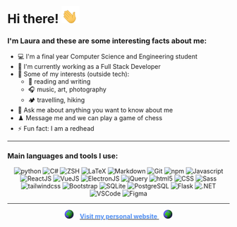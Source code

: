 # Hi there! <img src="./images/hi.gif" width="40"/>

### I'm Laura and these are some interesting facts about me:

- 💻 I'm a final year Computer Science and Engineering student
- 💼 I'm currently working as a Full Stack Developer
- 🌱 Some of my interests (outside tech):
  - 📖 reading and writing
  - 🎧 music, art, photography
  - 🏕️ travelling, hiking
- 💬 Ask me about anything you want to know about me
- ♟️ Message me and we can play a game of chess
- ⚡ Fun fact: I am a redhead

---

### Main languages and tools I use:

<p align="center">
<img alt="python" src="https://img.shields.io/badge/-Python-3776AB?style=flat-square&logo=Python&logoColor=white"></a>
<img alt="C#" src="https://img.shields.io/badge/-Csharp-512BD4?style=flat-square&logo=csharp&logoColor=white"></a>
<img alt="ZSH" src="https://img.shields.io/badge/-OhMyZSH-black?style=flat-square&logo=zsh&logoColor=white"></a>
<img alt="LaTeX" src="https://img.shields.io/badge/-LaTeX-008080?style=flat-square&logo=LaTeX&logoColor=white"></a>
<img alt="Markdown" src="https://img.shields.io/badge/-Markdown-black?style=flat-square&logo=markdown&logoColor=white"></a>
<img alt="Git" src="https://img.shields.io/badge/-Git-F05032?style=flat-square&logo=Git&logoColor=white"></a>
<img alt="npm" src="https://img.shields.io/badge/-npm-CB3837?style=flat-square&logo=npm&logoColor=white"></a>
<img alt="Javascript" src="https://img.shields.io/badge/-Javascript-yellow?style=flat-square&logo=Javascript&logoColor=white"></a>
<img alt="ReactJS" src="https://img.shields.io/badge/-React-61DAFB?style=flat-square&logo=react&logoColor=black"></a>
<img alt="VueJS" src="https://img.shields.io/badge/-Vue-4FC08D?style=flat-square&logo=vuedotjs&logoColor=white"></a>
<img alt="ElectronJS" src="https://img.shields.io/badge/-Electron-47848F?style=flat-square&logo=electron&logoColor=white"></a>
<img alt="jQuery" src="https://img.shields.io/badge/-jQuery-darkblue?style=flat-square&logo=jQuery&logoColor=white"></a>
<img alt="html5" src="https://img.shields.io/badge/-HTML5-E34F26?style=flat-square&logo=html5&logoColor=white" />
<img alt="CSS" src="https://img.shields.io/badge/-CSS-blue?style=flat-square&logo=CSS3&logoColor=white"></a>
<img alt="Sass" src="https://img.shields.io/badge/-Sass-CC6699?style=flat-square&logo=sass&logoColor=white" />
<img alt="tailwindcss" src="https://img.shields.io/badge/-TailwindCSS-06B6D4?style=flat-square&logo=tailwindcss&logoColor=white" />
<img alt="Bootstrap" src="https://img.shields.io/badge/-Bootstrap-7743c4?style=flat-square&logo=Bootstrap&logoColor=white"></a>
<img alt="SQLite" src="https://img.shields.io/badge/-SQLite-35a4db?style=flat-square&logo=SQLite&logoColor=white"></a>
<img alt="PostgreSQL" src="https://img.shields.io/badge/-PostgreSQL-316192?style=flat-square&logo=postgresql&logoColor=white"></a>
<img alt="Flask" src="https://img.shields.io/badge/-Flask-black?style=flat-square&logo=Flask&logoColor=white"></a>
<img alt=".NET" src="https://img.shields.io/badge/-.NET-5027d5?style=flat-square&logo=.NET&logoColor=white"></a>
<img alt="VSCode" src="https://img.shields.io/badge/-VSCode-007ACC?style=flat-square&logo=visualstudiocode&logoColor=white"></a>
<img alt="Figma" src="https://img.shields.io/badge/-Figma-F24E1E?style=flat-square&logo=figma&logoColor=white"></a>
</p>

---

<p align="center">
<img  width="20" src="./images/globe.gif" style="margin-right:10px">
<a href="https://lauralvrz.github.io/">
<strong style="color: #508ef2;">Visit my personal website</strong>
</a>
<img width="20" src="./images/globe.gif" style="margin-left:10px">
</p>
